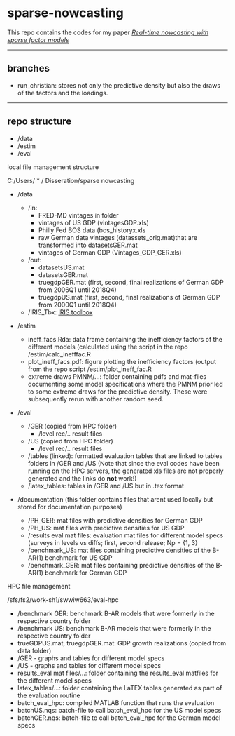 # sparse-nowcasting
This repo contains the codes for my paper [*Real-time nowcasting with sparse factor models*](https://www.econstor.eu/bitstream/10419/251551/1/Philipp-Hauber-2021-Realtime-nowcasting-with-sparse-factor-models.pdf)
- -------------------------------------------------------------------------------

## branches

- run_christian: stores not only the predictive density but also the draws of the factors and the loadings. 

- -------------------------------------------------------------------------------
## repo structure

* /data
* /estim
* /eval

local file management structure

C:/Users/ * / Disseration/sparse nowcasting
  * /data 
    * /in: 
      - FRED-MD vintages in folder 
      - vintages of US GDP (vintagesGDP.xls) 
      - Philly Fed BOS data (bos_historyx.xls
      - raw German data vintages (datassets_orig.mat)that are transformed into datasetsGER.mat 
      - vintages of German GDP (Vintages_GDP_GER.xls)
    * /out: 
      - datasetsUS.mat
      - datasetsGER.mat
      - truegdpGER.mat (first, second, final realizations of German GDP from 2006Q1 until 2018Q4)
      - truegdpUS.mat (first, second, final realizations of German GDP from 2000Q1 until 2018Q4)
    * /IRIS_Tbx: [IRIS toolbox](<https://iris.igpmn.org/>)
  * /estim
    * ineff_facs.Rda: data frame containing the inefficiency factors of the different models (calculated using the script in the repo /estim/calc_inefffac.R
    * plot_ineff_facs.pdf: figure plotting the inefficiency factors (output from the repo script /estim/plot_ineff_fac.R
    * extreme draws PMNM/...: folder containing pdfs and mat-files documenting some model specifications where the PMNM prior led to some extreme draws for the predictive density. These were subsequently rerun with another random seed. 

  * /eval
    * /GER (copied from HPC folder)
       - /level rec/.. result files
    * /US (copied from HPC folder)
       - /level rec/.. result files
    * /tables (linked): formatted evaluation tables that are linked to tables folders in /GER and /US (Note that since the eval codes have been running on the HPC servers, the generated xls files are not properly generated and the links do **not** work!)
    * /latex_tables: tables in /GER and /US but in .tex format
  
  * /documentation (this folder contains files that arent used locally but stored for documentation purposes)
    * /PH_GER: mat files with predictive densities for German GDP
    * /PH_US: mat files with predictive densities for US GDP
    * /results eval mat files: evaluation mat files for different model specs (surveys in levels vs diffs; first, second release; Np = {1, 3}
    * /benchmark_US: mat files containing predictive densities of the B-AR(1) benchmark for US GDP
    * /benchmark_GER: mat files containing predictive densities of the B-AR(1) benchmark for German GDP


HPC file management

/sfs/fs2/work-sh1/swwiw663/eval-hpc
 * /benchmark GER: benchmark B-AR models that were formerly in the respective country folder
 * /benchmark US: benchmark B-AR models that were formerly in the respective country folder
 * trueGDPUS.mat, truegdpGER.mat: GDP growth realizations (copied from data folder)
 * /GER 
       - graphs and tables for different model specs
 * /US 
       - graphs and tables for different model specs
 * results_eval mat files/...: folder containing the results_eval matfiles for the different model specs
 * latex_tables/...: folder containing the LaTEX tables generated as part of the evaluation routine
 * batch_eval_hpc: compiled MATLAB function that runs the evaluation
 * batchUS.nqs: batch-file to call batch_eval_hpc for the US model specs
 * batchGER.nqs: batch-file to call batch_eval_hpc for the German model specs


